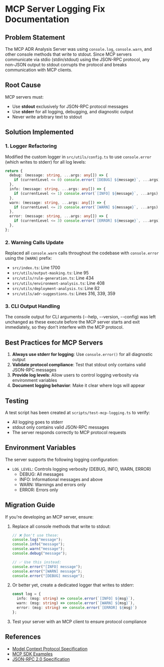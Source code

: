 # MCP Server Logging Fix Documentation

## Problem Statement

The MCP ADR Analysis Server was using `console.log`, `console.warn`, and other console methods that write to stdout. Since MCP servers communicate via stdio (stdin/stdout) using the JSON-RPC protocol, any non-JSON output to stdout corrupts the protocol and breaks communication with MCP clients.

## Root Cause

MCP servers must:
- Use **stdout** exclusively for JSON-RPC protocol messages
- Use **stderr** for all logging, debugging, and diagnostic output
- Never write arbitrary text to stdout

## Solution Implemented

### 1. Logger Refactoring

Modified the custom logger in `src/utils/config.ts` to use `console.error` (which writes to stderr) for all log levels:

```typescript
return {
  debug: (message: string, ...args: any[]) => {
    if (currentLevel <= 0) console.error(`[DEBUG] ${message}`, ...args);
  },
  info: (message: string, ...args: any[]) => {
    if (currentLevel <= 1) console.error(`[INFO] ${message}`, ...args);
  },
  warn: (message: string, ...args: any[]) => {
    if (currentLevel <= 2) console.error(`[WARN] ${message}`, ...args);
  },
  error: (message: string, ...args: any[]) => {
    if (currentLevel <= 3) console.error(`[ERROR] ${message}`, ...args);
  },
};
```

### 2. Warning Calls Update

Replaced all `console.warn` calls throughout the codebase with `console.error` using the `[WARN]` prefix:

- `src/index.ts`: Line 1700
- `src/utils/output-masking.ts`: Line 95
- `src/utils/rule-generation.ts`: Line 434
- `src/utils/environment-analysis.ts`: Line 408
- `src/utils/deployment-analysis.ts`: Line 82
- `src/utils/adr-suggestions.ts`: Lines 316, 339, 359

### 3. CLI Output Handling

The console output for CLI arguments (--help, --version, --config) was left unchanged as these execute before the MCP server starts and exit immediately, so they don't interfere with the MCP protocol.

## Best Practices for MCP Servers

1. **Always use stderr for logging**: Use `console.error()` for all diagnostic output
2. **Validate protocol compliance**: Test that stdout only contains valid JSON-RPC messages
3. **Provide log levels**: Allow users to control logging verbosity via environment variables
4. **Document logging behavior**: Make it clear where logs will appear

## Testing

A test script has been created at `scripts/test-mcp-logging.ts` to verify:
- All logging goes to stderr
- stdout only contains valid JSON-RPC messages
- The server responds correctly to MCP protocol requests

## Environment Variables

The server supports the following logging configuration:

- `LOG_LEVEL`: Controls logging verbosity (DEBUG, INFO, WARN, ERROR)
  - DEBUG: All messages
  - INFO: Informational messages and above
  - WARN: Warnings and errors only
  - ERROR: Errors only

## Migration Guide

If you're developing an MCP server, ensure:

1. Replace all console methods that write to stdout:
   ```typescript
   // ❌ Don't use these:
   console.log("message");
   console.info("message");
   console.warn("message");
   console.debug("message");
   
   // ✅ Use this instead:
   console.error("[INFO] message");
   console.error("[WARN] message");
   console.error("[DEBUG] message");
   ```

2. Or better yet, create a dedicated logger that writes to stderr:
   ```typescript
   const log = {
     info: (msg: string) => console.error(`[INFO] ${msg}`),
     warn: (msg: string) => console.error(`[WARN] ${msg}`),
     error: (msg: string) => console.error(`[ERROR] ${msg}`)
   };
   ```

3. Test your server with an MCP client to ensure protocol compliance

## References

- [Model Context Protocol Specification](https://modelcontextprotocol.io/docs)
- [MCP SDK Examples](https://github.com/modelcontextprotocol/sdk)
- [JSON-RPC 2.0 Specification](https://www.jsonrpc.org/specification)